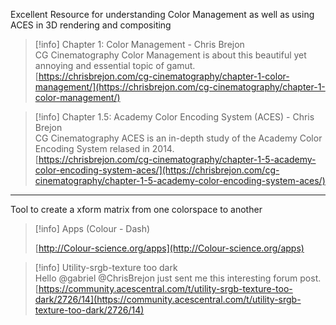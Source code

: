 Excellent Resource for understanding Color Management as well as using ACES in 3D rendering and compositing

> [!info] Chapter 1: Color Management - Chris Brejon  
> CG Cinematography Color Management is about this beautiful yet annoying and essential topic of gamut.  
> [https://chrisbrejon.com/cg-cinematography/chapter-1-color-management/](https://chrisbrejon.com/cg-cinematography/chapter-1-color-management/)  

> [!info] Chapter 1.5: Academy Color Encoding System (ACES) - Chris Brejon  
> CG Cinematography ACES is an in-depth study of the Academy Color Encoding System relased in 2014.  
> [https://chrisbrejon.com/cg-cinematography/chapter-1-5-academy-color-encoding-system-aces/](https://chrisbrejon.com/cg-cinematography/chapter-1-5-academy-color-encoding-system-aces/)  

---

  

Tool to create a xform matrix from one colorspace to another

> [!info] Apps (Colour - Dash)  
>  
> [http://Colour-science.org/apps](http://Colour-science.org/apps)  

> [!info] Utility-srgb-texture too dark  
> Hello @gabriel @ChrisBrejon just sent me this interesting forum post.  
> [https://community.acescentral.com/t/utility-srgb-texture-too-dark/2726/14](https://community.acescentral.com/t/utility-srgb-texture-too-dark/2726/14)